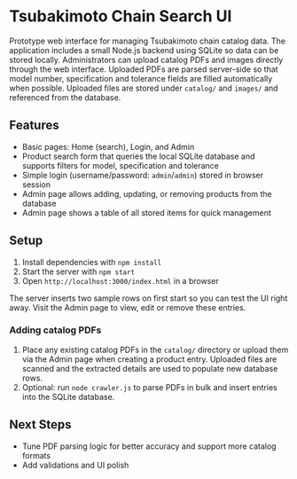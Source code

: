 # Tsubakimoto Chain Search UI

Prototype web interface for managing Tsubakimoto chain catalog data. The
application includes a small Node.js backend using SQLite so data can be stored
locally. Administrators can upload catalog PDFs and images directly through the
web interface. Uploaded PDFs are parsed server-side so that model number,
specification and tolerance fields are filled automatically when possible.
Uploaded files are stored under `catalog/` and `images/` and referenced from the
database.

## Features
- Basic pages: Home (search), Login, and Admin
- Product search form that queries the local SQLite database and supports filters for model, specification and tolerance
- Simple login (username/password: `admin`/`admin`) stored in browser session
- Admin page allows adding, updating, or removing products from the database
- Admin page shows a table of all stored items for quick management

## Setup
1. Install dependencies with `npm install`
2. Start the server with `npm start`
3. Open `http://localhost:3000/index.html` in a browser

The server inserts two sample rows on first start so you can test the UI right
away. Visit the Admin page to view, edit or remove these entries.

### Adding catalog PDFs
1. Place any existing catalog PDFs in the `catalog/` directory or upload them
   via the Admin page when creating a product entry. Uploaded files are scanned
   and the extracted details are used to populate new database rows.
2. Optional: run `node crawler.js` to parse PDFs in bulk and insert entries into
   the SQLite database.

## Next Steps
- Tune PDF parsing logic for better accuracy and support more catalog formats
- Add validations and UI polish
